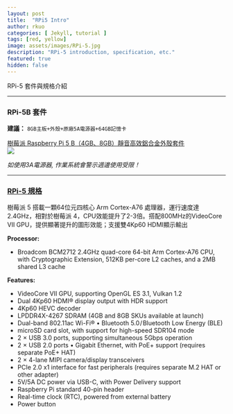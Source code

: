 ```yaml
---
layout: post
title:  "RPi5 Intro"
author: rkuo
categories: [ Jekyll, tutorial ]
tags: [red, yellow]
image: assets/images/RPi-5.jpg
description: "RPi-5 introduction, specification, etc."
featured: true
hidden: false
---
```


RPi-5 套件與規格介紹

---
### RPi-5B 套件
**建議：** `8GB主板+外殼+原廠5A電源器+64GB記憶卡`<br>

[樹莓派 Raspberry Pi 5 B（4GB、8GB）靜音高效鋁合金外殼套件](https://www.ruten.com.tw/item/show?21407267192911)<br>
![](https://gcs.rimg.com.tw/g1/5/48/db/21407287949531_158.jpg)

*如使用3A電源器, 作業系統會警示週邊使用受限！*

---
### [RPi-5 規格](chrome-extension://efaidnbmnnnibpcajpcglclefindmkaj/https://datasheets.raspberrypi.com/rpi5/raspberry-pi-5-product-brief.pdf)
樹莓派 5 搭載一顆64位元四核心 Arm Cortex-A76 處理器，運行速度達2.4GHz，相對於樹莓派 4，CPU效能提升了2-3倍。搭配800MHz的VideoCore VII GPU，提供顯著提升的圖形效能；支援雙4Kp60 HDMI顯示輸出<br>

**Processor:** <br>
* Broadcom BCM2712 2.4GHz quad-core 64-bit Arm Cortex-A76 CPU, with Cryptographic Extension, 512KB per-core L2 caches, and a 2MB shared L3 cache<br>
    
**Features:**<br>
* VideoCore VII GPU, supporting OpenGL ES 3.1, Vulkan 1.2
* Dual 4Kp60 HDMI® display output with HDR support
* 4Kp60 HEVC decoder
* LPDDR4X-4267 SDRAM (4GB and 8GB SKUs available at launch)
* Dual-band 802.11ac Wi-Fi® • Bluetooth 5.0 / Bluetooth Low Energy (BLE) 
* microSD card slot, with support for high-speed SDR104 mode
* 2 × USB 3.0 ports, supporting simultaneous 5Gbps operation
* 2 × USB 2.0 ports •  Gigabit Ethernet, with PoE+ support (requires separate PoE+ HAT)
* 2 × 4-lane MIPI camera/display transceivers 
* PCIe 2.0 x1 interface for fast peripherals (requires separate M.2 HAT or other adapter) 
* 5V/5A DC power via USB-C, with Power Delivery support
* Raspberry Pi standard 40-pin header
* Real-time clock (RTC), powered from external battery 
* Power button

